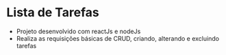 # Lista de Tarefas
- Projeto desenvolvido com reactJs e nodeJs
- Realiza as requisições básicas de CRUD, criando, alterando e excluindo tarefas

